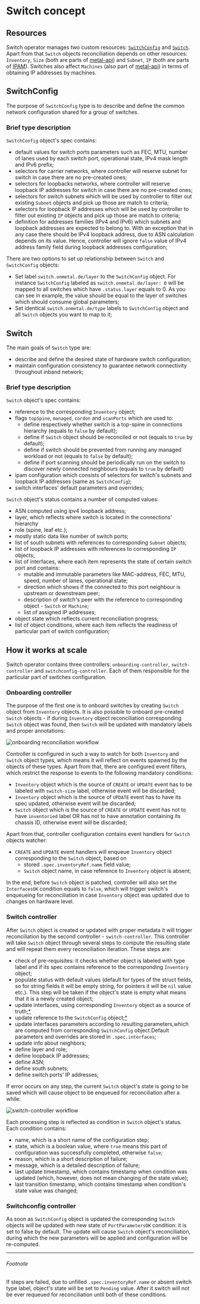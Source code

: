 # Switch concept

## Resources

Switch operator manages two custom resources: [`SwitchConfig`](#switchconfig) and [`Switch`](#switch). Apart from that `Switch` objects reconciliation depends on other resources: `Inventory`, `Size` (both are parts of [metal-api](https://github.com/onmetal/metal-api)) and `Subnet`, `IP` (both are parts of [IPAM](https://github.com/onmetal/ipam)). Switches also affect `Machines` (also part of [metal-api](https://github.com/onmetal/metal-api)) in terms of obtaining IP addresses by machines.

## SwitchConfig

The purpose of `SwitchConfig` type is to describe and define the common network configuration shared for a group of switches.

### Brief type description

`SwitchConfig` object's spec contains:

- default values for switch ports parameters such as FEC, MTU, number of lanes used by each switch port, operational state, IPv4 mask length and IPv6 prefix;
- selectors for carrier networks, where controller will reserve subnet for switch in case there are no pre-created ones;
- selectors for loopbacks networks, where controller will reserve loopback IP addresses for switch in case there are no pre-created ones;
- selectors for switch subnets which will be used by controller to filter out existing `Subnet` objects and pick up those are match to criteria;
- selectors for loopback IP addresses which will be used by controller to filter out existing `IP` objects and pick up those are match to criteria;
- definition for addresses families (IPv4 and IPv6) which subnets and loopback addresses are expected to belong to. With an exception that in any case there should be IPv4 loopback address, due to ASN calculation depends on its value. Hence, controller will ignore `false` value of IPv4 address family field during loopback addresses configuration;

There are two options to set up relationship between `Switch` and `SwitchConfig` objects:

- Set label `switch.onmetal.de/layer` to the `SwitchConfig` object. For instance `SwitchConfig` labeled as `switch.onmetal.de/layer: 0` will be mapped to all switches which have `.status.layer` equals to 0. As you can see in example, the value should be equal to the layer of switches which should consume global parameters;
- Set identical `switch.onmetal.de/type` labels to `SwitchConfig` object and all `Switch` objects you want to map to it; 

## Switch

The main goals of `Switch` type are:

- describe and define the desired state of hardware switch configuration;
- maintain configuration consistency to guarantee network connectivity throughout inband network;

### Brief type description

`Switch` object's spec contains:

- reference to the corresponding `Inventory` object;
- flags `topSpine`, `managed`, `cordon` and `scanPorts` which are used to:
  - define respectively whether switch is a top-spine in connections hierarchy (equals to `false` by default);
  - define if `Switch` object should be reconciled or not (equals to `true` by default);
  - define if switch should be prevented from running any managed workload or not (equals to `false` by default);
  - define if port scanning should be periodically run on the switch to discover newly connected neighbours (equals to `true` by default)
- ipam configuration which consists of selectors for switch's subnets and loopback IP addresses (same as `SwitchConfig`);
- switch interfaces' default parameters and overrides;

`Switch` object's status contains a number of computed values:

- ASN computed using ipv4 loopback address;
- layer, which reflects where switch is located in the connections' hierarchy
- role (spine, leaf etc.);
- mostly static data like number of switch ports;
- list of south subnets with references to corresponding `Subnet` objects;
- list of loopback IP addresses with references to corresponding `IP` objects;
- list of interfaces, where each item represents the state of certain switch port and contains:
  - mutable and immutable parameters like MAC-address, FEC, MTU, speed, number of lanes, operational state;
  - direction which shows if the connected to this port neighbour is upstream or downstream peer;
  - description of switch's peer with the reference to corresponding object - `Switch` or `Machine`;
  - list of assigned IP addresses;
- object state which reflects current reconciliation progress;
- list of object conditions, where each item reflects the readiness of particular part of switch configuration; 

## How it works at scale

Switch operator contains three controllers: `onboarding-controller`, `switch-controller` and `switchconfig-controller`. Each of them responsible for the particular part of switches configuration.

### Onboarding controller

The purpose of the first one is to onboard switches by creating `Switch` object from `Inventory` objects. It is also possible to onboard pre-created `Switch` objects - if during `Inventory` object reconciliation corresponding `Switch` object was found, then `Switch` will be updated with mandatory labels and proper annotations:

<img src="../assets/switch-onboarding-reconciliation-workflow.png" alt="onboarding reconciliation workflow"/>

Controller is configured in such a way to watch for both `Inventory` and `Switch` object types, which means it will reflect on events spawned by the objects of these types. Apart from that, there are configured event filters, which restrict the response to events to the following mandatory conditions:

- `Inventory` object which is the source of `CREATE` or `UPDATE` event has to be labeled with `switch-size` label, otherwise event will be discarded;
- `Inventory` object which is the source of `UPDATE` event has to have its spec updated, otherwise event will be discarded;
- `Switch` object which is the source of `CREATE` or `UPDATE` event has not to have `inventoried` label OR has not to have annotation containing its chassis ID, otherwise event will be discarded;

Apart from that, controller configuration contains event handlers for `Switch` objects watcher:

- `CREATE` and `UPDATE` event handlers will enqueue `Inventory` object corresponding to the `Switch` object, based on
  - stored `.spec.inventoryRef.name` field value;
  - `Switch` object name, in case reference to `Inventory` object is absent;

In the end, before `Switch` object is patched, controller will also set the `InterfacesOK` condition equals to `false`, which will trigger switch's enqueueing for reconciliation in case `Inventory` object was updated due to changes on hardware level. 

### Switch controller

After `Switch` object is created or updated with proper metadata it will trigger reconciliation by the second controller - `switch-controller`. This controller will take `Switch` object through several steps to compute the resulting state and will repeat them every reconciliation iteration. 
These steps are:

- check of pre-requisites: it checks whether object is labeled with type label and if its spec contains reference to the corresponding `Inventory` object;
- populate status with default values (default for types of the struct fields, so for string fields it will be empty string, for pointers it will be `nil` value etc.). This step will be taken if the object's state is empty what means that it is a newly created object;
- update interfaces, using corresponding `Inventory` object as a source of truth;[*](#footnote)
- update reference to the `SwitchConfig` object;[*](#footnote)
- update interfaces parameters according to resulting parameters,which are computed from corresponding `SwitchConfig` object.Default parameters and overrides are stored in `.spec.interfaces`;
- update info about neighbors;
- define layer and role;
- define loopback IP addresses;
- define ASN;
- define south subnets;
- define switch ports' IP addresses;

If error occurs on any step, the current `Switch` object's state is going to be saved which will cause object to be enqueued for reconciliation after a while:

<img src="../assets/switch-reconciliation-workflow.png" alt="switch-controller workflow"/>

Each processing step is reflected as condition in `Switch` object's status.
Each condition contains:

- name, which is a short name of the configuration step;
- state, which is a boolean value, where `true` means this part of configuration was successfully completed, otherwise `false`;
- reason, which is a short description of failure;
- message, which is a detailed description of failure;
- last update timestamp, which contains timestamp when condition was updated (which, however, does not mean changing of the state value);
- last transition timestamp, which contains timestamp when condition's state value was changed;

### Switchconfig controller

As soon as `SwitchConfig` object is updated the corresponding `Switch` objects will be updated with new state of `PortParametersOK` condition: it is set to false by default. The update will cause `Switch` object's reconciliation, during which the new parameters will be applied and configuration will be re-computed.

---
###### Footnote

If steps are failed, due to unfilled `.spec.inventoryRef.name` or absent switch type label, object's state will be set to `Pending` value. After it switch will not be ever requeued for reconciliation until both of these conditions.
